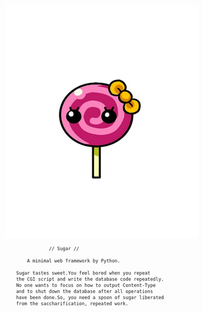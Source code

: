 ![](./logo.jpg)

                    // Sugar //

            A minimal web framework by Python.

        Sugar tastes sweet.You feel bored when you repeat
        the CGI script and write the database code repeatedly.
        No one wants to focus on how to output Content-Type
        and to shut down the database after all operations
        have been done.So, you need a spoon of sugar liberated
        from the saccharification, repeated work.
